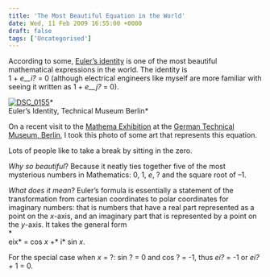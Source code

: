 ```yaml
---
title: 'The Most Beautiful Equation in the World'
date: Wed, 11 Feb 2009 16:55:00 +0000
draft: false
tags: ['Uncategorised']
---
```


According to some, [Euler’s identity](http://en.wikipedia.org/wiki/Euler) is one of the most beautiful mathematical expressions in the world. The identity is  
1 + _e__i?_ = 0 (although electrical engineers like myself are more familiar with seeing it written as 1 + _e__j?_ = 0).

[![DSC_0155](http://lh3.ggpht.com/__bnNGgqRugY/SZMDHNpjxjI/AAAAAAAAJU0/K9li0FKJ4Xc/DSC_0155_thumb.jpg?imgmax=800 "DSC_0155")](http://lh5.ggpht.com/__bnNGgqRugY/SZMDGrijXtI/AAAAAAAAJUw/sibu-8qzfVg/s1600-h/DSC_0155%5B2%5D.jpg)\*  
Euler’s Identity, Technical Museum Berlin\*

On a recent visit to the [Mathema Exhibition](http://www.sdtb.de/mathema-Ist-Mathematik-die-Sprache-der-Natur.1258.0.html) at the [German Technical Museum, Berlin](http://www.sdtb.de/Startseite.63.0.html), I took this photo of some art that represents this equation.

Lots of people like to take a break by sitting in the zero.

_Why so beautiful_? Because it neatly ties together five of the most mysterious numbers in Mathematics: 0, 1, _e_, ? and the square root of –1.

_What does it mean_? Euler’s formula is essentially a statement of the transformation from cartesian coordinates to polar coordinates for imaginary numbers: that is numbers that have a real part represented as a point on the _x_\-axis, and an imaginary part that is represented by a point on the _y_\-axis. It takes the general form  
\*  
eix\* = cos _x_ +\* i\* sin _x_.

For the special case when _x_ = ?: sin ? = 0 and cos ? = -1, thus _ei?_ = -1 or _ei? +_ 1 = 0.